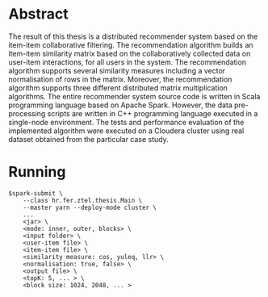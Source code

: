 # Abstract

The result of this thesis is a distributed recommender system based on the item-item collaborative filtering. 
The recommendation algorithm builds an item-item similarity matrix based on the collaboratively collected data on user-item interactions, for all users in the system. 
The recommendation algorithm supports several similarity measures including a vector normalisation of rows in the matrix. 
Moreover, the recommendation algorithm supports three different distributed matrix multiplication algorithms. 
The entire recommender system source code is written in Scala programming language based on Apache Spark. 
However, the data pre-processing scripts are written in C++ programming language executed in a single-node environment. 
The tests and performance evaluation of the implemented algorithm were executed on a Cloudera cluster using real dataset obtained from the particular case study.

# Running

```
$spark-submit \
    --class hr.fer.ztel.thesis.Main \
    --master yarn --deploy-mode cluster \
    ...
    <jar> \
    <mode: inner, outer, blocks> \
    <input folder> \
    <user-item file> \
    <item-item file> \
    <similarity measure: cos, yuleq, llr> \
    <normalisation: true, false> \
    <output file> \
    <topK: 5, ... > \
    <block size: 1024, 2048, ... >
```